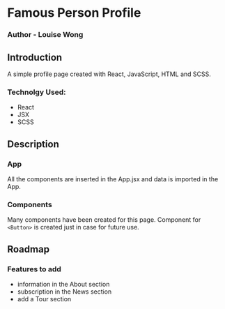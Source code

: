 # Famous Person Profile
### Author - Louise Wong

## Introduction 
A simple profile page created with React, JavaScript, HTML and SCSS.

### Technolgy Used:
- React
- JSX
- SCSS

## Description 
### App
All the components are inserted in the App.jsx and data is imported in the App.

### Components
Many components have been created for this page. Component for `<Button>` is created just in case for future use. 

## Roadmap

### Features to add
- information in the About section
- subscription in the News section
- add a Tour section


